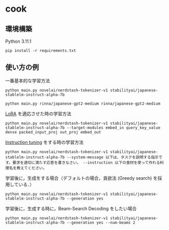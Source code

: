 # cook

## 環境構築
Python 3.11.1
```
pip install -r requirements.txt
```

## 使い方の例
一番基本的な学習方法
```
python main.py novelai/nerdstash-tokenizer-v1 stabilityai/japanese-stablelm-instruct-alpha-7b
```
```
python main.py rinna/japanese-gpt2-medium rinna/japanese-gpt2-medium
```

[LoRA](https://openreview.net/pdf?id=nZeVKeeFYf9) を適応させた時の学習方法
```
python main.py novelai/nerdstash-tokenizer-v1 stabilityai/japanese-stablelm-instruct-alpha-7b --target-modules embed_in query_key_value dense packed_input_proj out_proj embed_out
```

[Instruction tuning](https://openreview.net/pdf?id=gEZrGCozdqR) をする時の学習方法
```
python main.py novelai/nerdstash-tokenizer-v1 stabilityai/japanese-stablelm-instruct-alpha-7b --system-message 以下は、タスクを説明する指示です。要求を適切に満たす応答を書きなさい。 --instruction 以下の食材を使って作れる料理名を教えてください。
```

学習後に，生成をする場合（デフォルトの場合，貪欲法 (Greedy search) を採用している．）
```
python main.py novelai/nerdstash-tokenizer-v1 stabilityai/japanese-stablelm-instruct-alpha-7b --generation yes
```
学習後に，生成する時に，Beam-Search Decoding をしたい場合
```
python main.py novelai/nerdstash-tokenizer-v1 stabilityai/japanese-stablelm-instruct-alpha-7b --generation yes --num-beams 2
```